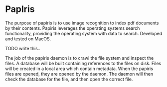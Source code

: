 # PapIris
The purpose of papiris is to use image recognition to index pdf documents by their contents. Papiris leverages the operating systems search functionality, providing the operating system with data to search. Developed and tested on MacOS.

TODO write this..

The job of the papiris daemon is to crawl the file system and inspect the files.
A database will be built containing references to the files on disk.
Files will be created in a local area which contain metadata.
When the papiris files are opened, they are opened by the daemon.
The daemon will then check the database for the file, and then open the correct file.
